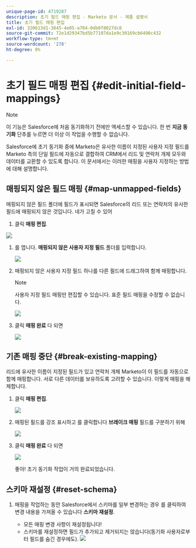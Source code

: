 ```yaml
---
unique-page-id: 4719287
description: 초기 필드 매핑 편집 - Marketo 문서 - 제품 설명서
title: 초기 필드 매핑 편집
exl-id: 320613d1-3845-4e05-a704-0db0f8027dc8
source-git-commit: 72e1d29347bd5b77107da1e9c30169cb6490c432
workflow-type: tm+mt
source-wordcount: '278'
ht-degree: 0%

---
```


# 초기 필드 매핑 편집 {#edit-initial-field-mappings}

>[!NOTE]
>
>이 기능은 Salesforce에 처음 동기화하기 전에만 액세스할 수 있습니다. 한 번 **지금 동기화** 단추를 누르면 더 이상 이 작업을 수행할 수 없습니다.

Salesforce에 초기 동기화 중에 Marketo은 유사한 이름이 지정된 사용자 지정 필드를 Marketo 측의 단일 필드에 자동으로 결합하여 CRM에서 리드 및 연락처 개체 모두와 데이터를 교환할 수 있도록 합니다. 이 문서에서는 이러한 매핑을 사용자 지정하는 방법에 대해 설명합니다.

## 매핑되지 않은 필드 매핑 {#map-unmapped-fields}

매핑되지 않은 필드 폴더에 필드가 표시되면 Salesforce의 리드 또는 연락처의 유사한 필드에 매핑되지 않은 것입니다. 네가 고칠 수 있어

1. 클릭 **매핑 편집**.

![](assets/image2014-12-9-13-3a31-3a0.png)

1. 를 엽니다. **매핑되지 않은 사용자 지정 필드** 폴더를 입력합니다.

   ![](assets/two.png)

1. 매핑되지 않은 사용자 지정 필드 하나를 다른 필드에 드래그하여 함께 매핑합니다.

   >[!NOTE]
   >
   >사용자 지정 필드 매핑만 편집할 수 있습니다. 표준 필드 매핑을 수정할 수 없습니다.

   ![](assets/three.png)

1. 클릭 **매핑 완료** 다 되면

   ![](assets/four.png)

## 기존 매핑 중단 {#break-existing-mapping}

리드에 유사한 이름이 지정된 필드가 있고 연락처 개체 Marketo이 이 필드를 자동으로 함께 매핑합니다. 서로 다른 데이터를 보유하도록 고려할 수 있습니다. 이렇게 매핑을 해제합니다.

1. 클릭 **매핑 편집**.

   ![](assets/image2014-12-9-13-3a31-3a37.png)

1. 매핑된 필드를 강조 표시하고 를 클릭합니다 **브레이크 매핑** 필드를 구분하기 위해

   ![](assets/image2014-12-9-13-3a31-3a47.png)

1. 클릭 **매핑 완료** 다 되면

   ![](assets/image2014-12-9-13-3a31-3a58.png)

   좋아! 초기 동기화 작업이 거의 완료되었습니다.

## 스키마 재설정 {#reset-schema}

1. 매핑을 작업하는 동안 Salesforce에서 스키마를 일부 변경하는 경우 를 클릭하여 변경 내용을 가져올 수 있습니다 **스키마 재설정**.

   * 모든 매핑 변경 사항이 재설정됩니다!
   * 스키마를 재설정하면 필드가 추가되고 제거되지는 않습니다(동기화 사용자로부터 필드를 숨긴 경우에도).
   ![](assets/image2014-12-9-13-3a32-3a8.png)
